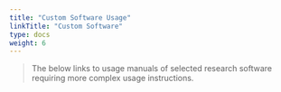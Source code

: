 ```yaml
---
title: "Custom Software Usage"
linkTitle: "Custom Software"
type: docs
weight: 6
---
```


> The below links to usage manuals of selected research software requiring more complex usage instructions.


